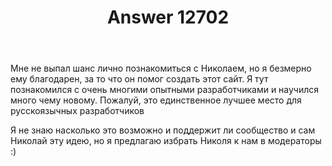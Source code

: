 ﻿---
title: "Answer 12702"
se.owner.user_id: 385375
se.owner.display_name: "EzioMercer"
se.owner.link: "https://ru.meta.stackoverflow.com/users/385375/eziomercer"
se.answer_id: 12702
se.question_id: 12700
se.post_type: answer
se.is_accepted: False
---
<p>Мне не выпал шанс лично познакомиться с Николаем, но я безмерно ему благодарен, за то что он помог создать этот сайт. Я тут познакомился с очень многими опытными разработчиками и научился много чему новому. Пожалуй, это единственное лучшее место для русскоязычных разработчиков</p>
<p>Я не знаю насколько это возможно и поддержит ли сообщество и сам Николай эту идею, но я предлагаю избрать Николя к нам в модераторы :)</p>
